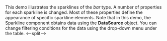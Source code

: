 This demo illustrates the sparklines of&nbsp;the _bar_ type. A&nbsp;number of&nbsp;properties for each sparkline is&nbsp;changed. Most of&nbsp;these properties define the appearance of&nbsp;specific sparkline elements. Note that in&nbsp;this demo, the Sparkline component obtains data using the **DataSource** object. You can change filtering conditions for the data using the drop-down menu under the table.
<--split-->